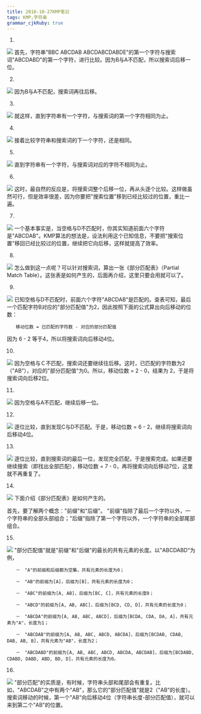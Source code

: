 ```yaml
---
title: 2018-10-27KMP笔记 
tags: KMP,字符串
grammar_cjkRuby: true
---
```



1.
![](./images/1540611944534.png)
首先，字符串"BBC ABCDAB ABCDABCDABDE"的第一个字符与搜索词"ABCDABD"的第一个字符，进行比较。因为B与A不匹配，所以搜索词后移一位。

2.
![](./images/1540611956606.png)
因为B与A不匹配，搜索词再往后移。

3.
![](./images/1540611962958.png)
就这样，直到字符串有一个字符，与搜索词的第一个字符相同为止。

4.
![](./images/1540611972100.png)
接着比较字符串和搜索词的下一个字符，还是相同。

5.
![](./images/1540611979533.png)
直到字符串有一个字符，与搜索词对应的字符不相同为止。

6.
![](./images/1540611987692.png)
这时，最自然的反应是，将搜索词整个后移一位，再从头逐个比较。这样做虽然可行，但是效率很差，因为你要把"搜索位置"移到已经比较过的位置，重比一遍。

7.
![](./images/1540611994930.png)
一个基本事实是，当空格与D不匹配时，你其实知道前面六个字符是"ABCDAB"。KMP算法的想法是，设法利用这个已知信息，不要把"搜索位置"移回已经比较过的位置，继续把它向后移，这样就提高了效率。

8.
![](./images/1540612005077.png)
怎么做到这一点呢？可以针对搜索词，算出一张《部分匹配表》（Partial Match Table）。这张表是如何产生的，后面再介绍，这里只要会用就可以了。

9.
![](./images/1540612013973.png)
已知空格与D不匹配时，前面六个字符"ABCDAB"是匹配的。查表可知，最后一个匹配字符B对应的"部分匹配值"为2，因此按照下面的公式算出向后移动的位数：

    　　移动位数 = 已匹配的字符数 - 对应的部分匹配值

因为 6 - 2 等于4，所以将搜索词向后移动4位。

10.
![](./images/1540612042149.png)
因为空格与Ｃ不匹配，搜索词还要继续往后移。这时，已匹配的字符数为2（"AB"），对应的"部分匹配值"为0。所以，移动位数 = 2 - 0，结果为 2，于是将搜索词向后移2位。

11.
![](./images/1540612049345.png)
因为空格与A不匹配，继续后移一位。

12.
![](./images/1540612055633.png)
逐位比较，直到发现C与D不匹配。于是，移动位数 = 6 - 2，继续将搜索词向后移动4位。

13.
![](./images/1540612062636.png)
逐位比较，直到搜索词的最后一位，发现完全匹配，于是搜索完成。如果还要继续搜索（即找出全部匹配），移动位数 = 7 - 0，再将搜索词向后移动7位，这里就不再重复了。

14.
![](./images/1540612070311.png)
下面介绍《部分匹配表》是如何产生的。

首先，要了解两个概念："前缀"和"后缀"。 "前缀"指除了最后一个字符以外，一个字符串的全部头部组合；"后缀"指除了第一个字符以外，一个字符串的全部尾部组合。

15.
![](./images/1540612077581.png)
"部分匹配值"就是"前缀"和"后缀"的最长的共有元素的长度。以"ABCDABD"为例，

    　　－　"A"的前缀和后缀都为空集，共有元素的长度为0；

    　　－　"AB"的前缀为[A]，后缀为[B]，共有元素的长度为0；

    　　－　"ABC"的前缀为[A, AB]，后缀为[BC, C]，共有元素的长度0；

    　　－　"ABCD"的前缀为[A, AB, ABC]，后缀为[BCD, CD, D]，共有元素的长度为0；

    　　－　"ABCDA"的前缀为[A, AB, ABC, ABCD]，后缀为[BCDA, CDA, DA, A]，共有元素为"A"，长度为1；

    　　－　"ABCDAB"的前缀为[A, AB, ABC, ABCD, ABCDA]，后缀为[BCDAB, CDAB, DAB, AB, B]，共有元素为"AB"，长度为2；

    　　－　"ABCDABD"的前缀为[A, AB, ABC, ABCD, ABCDA, ABCDAB]，后缀为[BCDABD, CDABD, DABD, ABD, BD, D]，共有元素的长度为0。

16.
![](./images/1540612087009.png)
"部分匹配"的实质是，有时候，字符串头部和尾部会有重复。比如，"ABCDAB"之中有两个"AB"，那么它的"部分匹配值"就是2（"AB"的长度）。搜索词移动的时候，第一个"AB"向后移动4位（字符串长度-部分匹配值），就可以来到第二个"AB"的位置。